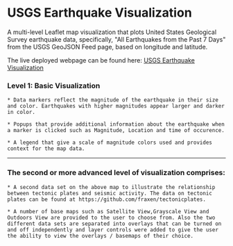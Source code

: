 # USGS Earthquake Visualization


A multi-level Leaflet map visualization that plots United States Geological Survey earthquake data, specifically, "All Earthquakes from the Past 7 Days" from the USGS GeoJSON Feed page, based on longitude and latitude.

The live deployed webpage can be found here: [USGS Earthquake Visualization](https://zenacar.github.io/USGS-Earthquake-Visualization/)

### Level 1: Basic Visualization


	* Data markers reflect the magnitude of the earthquake in their size and color. Earthquakes with higher magnitudes appear larger and darker in color.

	* Popups that provide additional information about the earthquake when a marker is clicked such as Magnitude, Location and time of occurence.

	* A legend that give a scale of magnitude colors used and provides context for the map data.

- - -

### The second or more advanced level of visualization comprises:

	* A second data set on the above map to illustrate the relationship between tectonic plates and seismic activity. The data on tectonic plates can be found at https://github.com/fraxen/tectonicplates.

	* A number of base maps such as Satellite View,Grayscale View and Outdoors View are provided to the user to choose from. Also the two different data sets are separated into overlays that can be turned on and off independently and layer controls were added to give the user the ability to view the overlays / basemaps of their choice.




